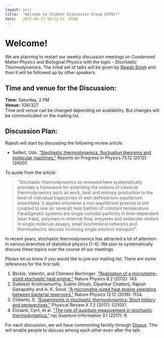 ```yaml
---
layout: post
title:  "Welcome to Student Discussion Group @IMSc!"
date:   2017-08-13 18:52:21 -0500
---
```

# Welcome!
We are planning to restart our weekly discussion meetings on Condensed
Matter Physics and Biological Physics with the topic - *Stochastic Thermodynamics*. 
The initial set of talks will be given by [Rajesh Singh](https://rajeshrinet.github.io/)
and then it will be followed up by other speakers. 

## Time and venue for the Discussion:
**Time:** Saturday, 2 PM  
**Venue:** 326/327  
Time and venue can be changed depending on availability. But changes will be communicated on the mailing list.  
  
## Discussion Plan: 
Rajesh will start by discussing the following review article:  
* Seifert, Udo. [“Stochastic thermodynamics, fluctuation theorems and molecular machines.”](http://iopscience.iop.org/article/10.1088/0034-4885/75/12/126001/meta) Reports on Progress in Physics 75.12 (2012): 126001.
  
To quote from the article:

> "Stochastic thermodynamics as reviewed here systematically provides a framework for
> extending the notions of classical thermodynamics such as work, heat and entropy production
> to the level of individual trajectories of well-defined non-equilibrium ensembles. It applies
> whenever a non-equilibrium process is still coupled to one (or several) heat bath(s) of constant
> temperature. Paradigmatic systems are single colloidal particles in time-dependent laser traps,
> polymers in external flow, enzymes and molecular motors in single molecule assays, small
> biochemical networks and thermoelectric devices involving single electron transport".

  
In recent years, stochastic thermodynamics has attracted a lot of attention in various branches of statistical physics [1-4]. We plan to systematically discuss these topics over the course of our meetings.
  
Please let us know if you would like to join our mailing list. There are some references for the first talk:

1. Blickle, Valentin, and Clemens Bechinger. ["Realization of a micrometre-sized stochastic heat engine."](https://www.nature.com/nphys/journal/v8/n2/full/nphys2163.html) Nature Physics 8.2 (2012): 143.
2. Sudeesh Krishnamurthy, Subho Ghosh, Dipankar Chatterji, Rajesh Ganapathy and A. K. Sood. ["A micrometre-sized heat engine operating between bacterial reservoirs."](http://www.nature.com/nphys/journal/v12/n12/abs/nphys3870.html) Nature Physics 12.12 (2016): 1134.
3. Ciliberto, S. ["Experiments in stochastic thermodynamics: Short history and perspectives."](https://journals.aps.org/prx/abstract/10.1103/PhysRevX.7.021051) Physical Review X 7.2 (2017): 021051.
4. Elouard, Cyril, et al. ["The role of quantum measurement in stochastic thermodynamics."](https://www.nature.com/articles/s41534-017-0008-4?WT.feed_name=subjects_quantum-physics) npj Quantum Information 3.1 (2017): 9.

For each discussion, we will have commenting facility through [Disqus](https://disqus.com/). This will enable people to discuss among each other even after the talk.
